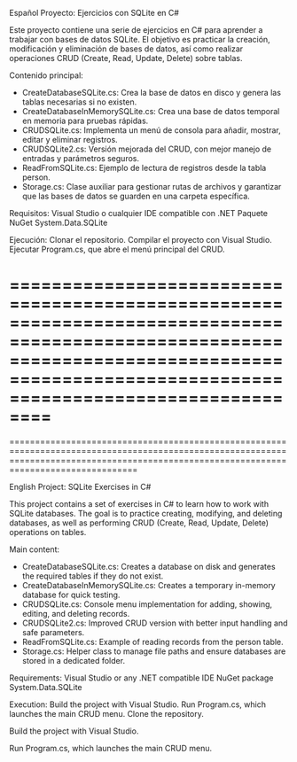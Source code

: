 Español
Proyecto: Ejercicios con SQLite en C#

Este proyecto contiene una serie de ejercicios en C# para aprender a trabajar con bases de datos SQLite.
El objetivo es practicar la creación, modificación y eliminación de bases de datos, así como realizar operaciones CRUD (Create, Read, Update, Delete) sobre tablas.

Contenido principal:
* CreateDatabaseSQLite.cs: Crea la base de datos en disco y genera las tablas necesarias si no existen.
* CreateDatabaseInMemorySQLite.cs: Crea una base de datos temporal en memoria para pruebas rápidas.
* CRUDSQLite.cs: Implementa un menú de consola para añadir, mostrar, editar y eliminar registros.
* CRUDSQLite2.cs: Versión mejorada del CRUD, con mejor manejo de entradas y parámetros seguros.
* ReadFromSQLite.cs: Ejemplo de lectura de registros desde la tabla person.
* Storage.cs: Clase auxiliar para gestionar rutas de archivos y garantizar que las bases de datos se guarden en una carpeta específica.

Requisitos:
Visual Studio o cualquier IDE compatible con .NET
Paquete NuGet System.Data.SQLite

Ejecución:
Clonar el repositorio.
Compilar el proyecto con Visual Studio.
Ejecutar Program.cs, que abre el menú principal del CRUD.


==========================================================================================================================================================================================
===========================================================================================================================================================================================
===========================================================================================================================================================================================

English
Project: SQLite Exercises in C#

This project contains a set of exercises in C# to learn how to work with SQLite databases.
The goal is to practice creating, modifying, and deleting databases, as well as performing CRUD (Create, Read, Update, Delete) operations on tables.

Main content:
* CreateDatabaseSQLite.cs: Creates a database on disk and generates the required tables if they do not exist.
* CreateDatabaseInMemorySQLite.cs: Creates a temporary in-memory database for quick testing.
* CRUDSQLite.cs: Console menu implementation for adding, showing, editing, and deleting records.
* CRUDSQLite2.cs: Improved CRUD version with better input handling and safe parameters.
* ReadFromSQLite.cs: Example of reading records from the person table.
* Storage.cs: Helper class to manage file paths and ensure databases are stored in a dedicated folder.

Requirements: 
Visual Studio or any .NET compatible IDE
NuGet package System.Data.SQLite

Execution:
Build the project with Visual Studio.
Run Program.cs, which launches the main CRUD menu.
Clone the repository.

Build the project with Visual Studio.

Run Program.cs, which launches the main CRUD menu.

